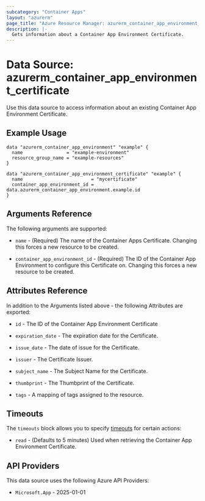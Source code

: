 ```yaml
---
subcategory: "Container Apps"
layout: "azurerm"
page_title: "Azure Resource Manager: azurerm_container_app_environment_certificate"
description: |-
  Gets information about a Container App Environment Certificate.
---
```


# Data Source: azurerm_container_app_environment_certificate

Use this data source to access information about an existing Container App Environment Certificate.

## Example Usage

```hcl
data "azurerm_container_app_environment" "example" {
  name                = "example-environment"
  resource_group_name = "example-resources"
}

data "azurerm_container_app_environment_certificate" "example" {
  name                         = "mycertificate"
  container_app_environment_id = data.azurerm_container_app_environment.example.id
}
```

## Arguments Reference

The following arguments are supported:

* `name` - (Required) The name of the Container Apps Certificate. Changing this forces a new resource to be created.

* `container_app_environment_id` - (Required) The ID of the Container App Environment to configure this Certificate on. Changing this forces a new resource to be created.

## Attributes Reference

In addition to the Arguments listed above - the following Attributes are exported:

* `id` - The ID of the Container App Environment Certificate

* `expiration_date` - The expiration date for the Certificate.

* `issue_date` - The date of issue for the Certificate.

* `issuer` - The Certificate Issuer.

* `subject_name` - The Subject Name for the Certificate.

* `thumbprint` - The Thumbprint of the Certificate.

* `tags` - A mapping of tags assigned to the resource.

## Timeouts

The `timeouts` block allows you to specify [timeouts](https://www.terraform.io/docs/configuration/resources.html#timeouts) for certain actions:

* `read` - (Defaults to 5 minutes) Used when retrieving the Container App Environment Certificate.

## API Providers
<!-- This section is generated, changes will be overwritten -->
This data source uses the following Azure API Providers:

* `Microsoft.App` - 2025-01-01
